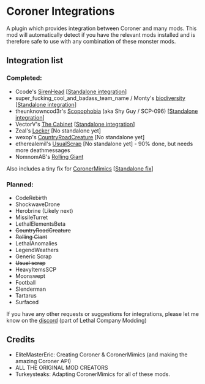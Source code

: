# Coroner Integrations

A plugin which provides integration between Coroner and many mods.
This mod will automatically detect if you have the relevant mods installed and is therefore safe to use with any combination of these monster mods.

## Integration list
### Completed:
- Ccode's [SirenHead](https://thunderstore.io/c/lethal-company/p/Ccode_lang/SirenHead/) [[Standalone integration](https://thunderstore.io/c/lethal-company/p/Turkeysteaks/CoronerSirenHead/)]
- super_fucking_cool_and_badass_team_name / Monty's [biodiversity](https://thunderstore.io/c/lethal-company/p/super_fucking_cool_and_badass_team/Biodiversity/) [[Standalone integration](https://thunderstore.io/c/lethal-company/p/Turkeysteaks/CoronerBiodiversity/)]
- theunknowncod3r's [Scopophobia](https://thunderstore.io/c/lethal-company/p/theunknowncod3r/Scopophobia/) (aka Shy Guy / SCP-096) [[Standalone integration](https://thunderstore.io/c/lethal-company/p/Turkeysteaks/CoronerScopophobia/)]
- VectorV's [The Cabinet](https://thunderstore.io/c/lethal-company/p/Cabinet_crew/TheCabinet/) [[Standalone integration](https://thunderstore.io/c/lethal-company/p/Turkeysteaks/CoronerTheCabinet/)]
- Zeal's [Locker](https://thunderstore.io/c/lethal-company/p/zealsprince/Locker/) [No standalone yet]
- wexop's [CountryRoadCreature](https://thunderstore.io/c/lethal-company/p/Wexop/CountryRoadCreature/) [No standalone yet]
- etherealemil's [UsualScrap](https://thunderstore.io/c/lethal-company/p/etherealemil/UsualScrap/) [No standalone yet] - 90% done, but needs more deathmessages
- NomnomAB's [Rolling Giant](https://thunderstore.io/c/lethal-company/p/NomnomAB/RollingGiant/)

Also includes a tiny fix for [CoronerMimics](https://thunderstore.io/c/lethal-company/p/EliteMasterEric/CoronerMimics/) [[Standalone fix](https://thunderstore.io/c/lethal-company/p/Turkeysteaks/CoronerMimicsFixEnUS/)]

### Planned:
- CodeRebirth
- ShockwaveDrone
- Herobrine (Likely next)
- MissileTurret
- LethalElementsBeta
- ~~CountryRoadCreature~~
- ~~Rolling Giant~~
- LethalAnomalies
- LegendWeathers
- Generic Scrap
- ~~Usual scrap~~
- HeavyItemsSCP
- Moonswept
- Football
- Slenderman
- Tartarus
- Surfaced

If you have any other requests or suggestions for integrations, please let me know on the [discord](https://discord.com/channels/1168655651455639582/1419015562880876645) (part of Lethal Company Modding)


## Credits
- EliteMasterEric: Creating Coroner & CoronerMimics (and making the amazing Coroner API)
- ALL THE ORIGINAL MOD CREATORS
- Turkeysteaks: Adapting CoronerMimics for all of these mods.
